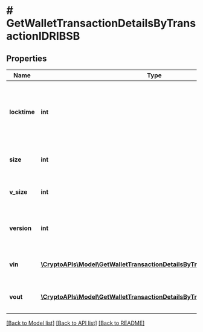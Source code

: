 # # GetWalletTransactionDetailsByTransactionIDRIBSB

## Properties

Name | Type | Description | Notes
------------ | ------------- | ------------- | -------------
**locktime** | **int** | Represents the time at which a particular transaction can be added to the blockchain. |
**size** | **int** | Represents the total size of this transaction. |
**v_size** | **int** | Represents the virtual size of this transaction. |
**version** | **int** | Represents the transaction version number. |
**vin** | [**\CryptoAPIs\Model\GetWalletTransactionDetailsByTransactionIDRIBSBVin[]**](GetWalletTransactionDetailsByTransactionIDRIBSBVin.md) | Object Array representation of transaction inputs |
**vout** | [**\CryptoAPIs\Model\GetWalletTransactionDetailsByTransactionIDRIBSBVout[]**](GetWalletTransactionDetailsByTransactionIDRIBSBVout.md) | Represents the transaction outputs. |

[[Back to Model list]](../../README.md#models) [[Back to API list]](../../README.md#endpoints) [[Back to README]](../../README.md)
